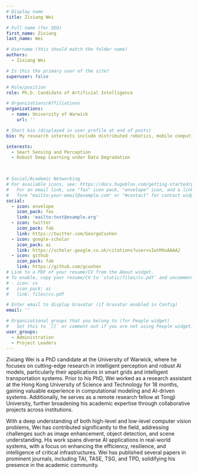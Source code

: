 ```yaml
---
# Display name
title: Zixiang Wei

# Full name (for SEO)
first_name: Zixiang
last_name: Wei

# Username (this should match the folder name)
authors:
  - Zixiang Wei

# Is this the primary user of the site?
superuser: false

# Role/position
role: Ph.D. Candidate of Artificial Intelligence

# Organizations/Affiliations
organizations:
  - name: University of Warwick
    url: ''

# Short bio (displayed in user profile at end of posts)
bio: My research interests include distributed robotics, mobile computing and programmable matter.

interests:
  - Smart Sensing and Perception
  - Robust Deep Learning under Data Degradation

 

# Social/Academic Networking
# For available icons, see: https://docs.hugoblox.com/getting-started/page-builder/#icons
#   For an email link, use "fas" icon pack, "envelope" icon, and a link in the
#   form "mailto:your-email@example.com" or "#contact" for contact widget.
social:
  - icon: envelope
    icon_pack: fas
    link: 'mailto:test@example.org'
  - icon: twitter
    icon_pack: fab
    link: https://twitter.com/GeorgeCushen
  - icon: google-scholar
    icon_pack: ai
    link: https://scholar.google.co.uk/citations?user=sIwtMXoAAAAJ
  - icon: github
    icon_pack: fab
    link: https://github.com/gcushen
# Link to a PDF of your resume/CV from the About widget.
# To enable, copy your resume/CV to `static/files/cv.pdf` and uncomment the lines below.
# - icon: cv
#   icon_pack: ai
#   link: files/cv.pdf

# Enter email to display Gravatar (if Gravatar enabled in Config)
email: ''

# Organizational groups that you belong to (for People widget)
#   Set this to `[]` or comment out if you are not using People widget.
user_groups:
  - Administration
  - Project Leaders
---
```


Zixiang Wei is a PhD candidate at the University of Warwick, where he focuses on cutting-edge research in intelligent perception and robust AI models, particularly their applications in smart grids and intelligent transportation systems. Prior to his PhD, Wei worked as a research assistant at the Hong Kong University of Science and Technology for 18 months, gaining valuable experience in computational modeling and AI-driven systems. Additionally, he serves as a remote research fellow at Tongji University, further broadening his academic expertise through collaborative projects across institutions.

With a deep understanding of both high-level and low-level computer vision problems, Wei has contributed significantly to the field, addressing challenges such as image enhancement, object detection, and scene understanding. His work spans diverse AI applications in real-world systems, with a focus on enhancing the efficiency, resilience, and intelligence of critical infrastructures. Wei has published several papers in prominent journals, including TAI, TASE, TSG, and TPD, solidifying his presence in the academic community.
